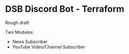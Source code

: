 # DSB Discord Bot - Terraform

Rough draft

Two Modules:
- News Subscriber
- YouTube Video/Channel Subscriber